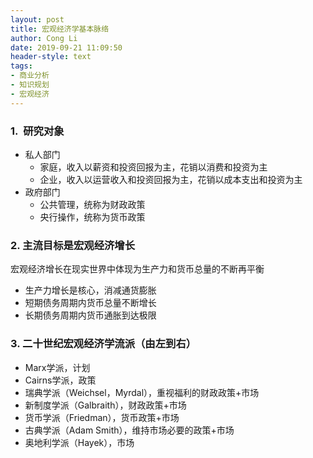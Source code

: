 ```yaml
---
layout: post
title: 宏观经济学基本脉络
author: Cong Li
date: 2019-09-21 11:09:50
header-style: text
tags: 
- 商业分析
- 知识规划
- 宏观经济
---
```

### 1.  研究对象

  * 私人部门 
      * 家庭，收入以薪资和投资回报为主，花销以消费和投资为主
      * 企业，收入以运营收入和投资回报为主，花销以成本支出和投资为主
  * 政府部门 
      * 公共管理，统称为财政政策
      * 央行操作，统称为货币政策

### 2. 主流目标是宏观经济增长

宏观经济增长在现实世界中体现为生产力和货币总量的不断再平衡

  * 生产力增长是核心，消减通货膨胀
  * 短期债务周期内货币总量不断增长
  * 长期债务周期内货币通胀到达极限

### 3. 二十世纪宏观经济学流派（由左到右）

  * Marx学派，计划
  * Cairns学派，政策
  * 瑞典学派（Weichsel，Myrdal），重视福利的财政政策+市场
  * 新制度学派（Galbraith），财政政策+市场
  * 货币学派（Friedman），货币政策+市场
  * 古典学派（Adam Smith），维持市场必要的政策+市场
  * 奥地利学派（Hayek），市场